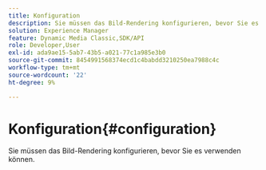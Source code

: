 ```yaml
---
title: Konfiguration
description: Sie müssen das Bild-Rendering konfigurieren, bevor Sie es verwenden können.
solution: Experience Manager
feature: Dynamic Media Classic,SDK/API
role: Developer,User
exl-id: ada9ae15-5ab7-43b5-a021-77c1a985e3b0
source-git-commit: 8454991568374ecd1c4babdd3210250ea7988c4c
workflow-type: tm+mt
source-wordcount: '22'
ht-degree: 9%

---
```


# Konfiguration{#configuration}

Sie müssen das Bild-Rendering konfigurieren, bevor Sie es verwenden können.
